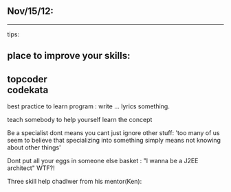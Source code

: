 ## Nov/15/12:
---------------
tips: 
## place to improve your skills:
topcoder   
codekata
----------------------------------------------------------
best practice to learn program : write ... lyrics something.

teach somebody to help yourself learn the concept

Be a specialist dont means you cant just ignore other stuff:
   'too many of us seem to believe that specializing into something 
simply means not knowing about other things'

Dont put all your eggs in someone else basket
 : "I wanna be a J2EE architect"   WTF?!

Three skill help chadlwer from his mentor(Ken):
    

